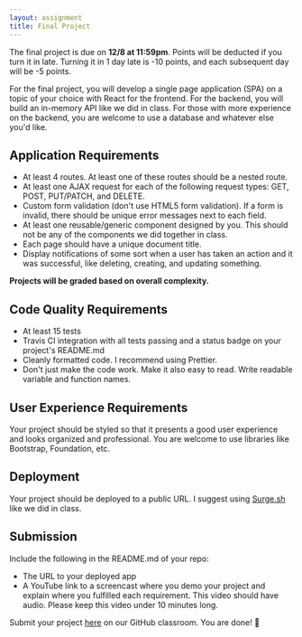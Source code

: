 ```yaml
---
layout: assignment
title: Final Project
---
```


The final project is due on __12/8 at 11:59pm__. Points will be deducted if you turn it in late. Turning it in 1 day late is -10 points, and each subsequent day will be -5 points.

For the final project, you will develop a single page application (SPA) on a topic of your choice with React for the frontend. For the backend, you will build an in-memory API like we did in class. For those with more experience on the backend, you are welcome to use a database and whatever else you'd like.

## Application Requirements

* At least 4 routes. At least one of these routes should be a nested route.
* At least one AJAX request for each of the following request types: GET, POST, PUT/PATCH, and DELETE.
* Custom form validation (don't use HTML5 form validation). If a form is invalid, there should be unique error messages next to each field.
* At least one reusable/generic component designed by you. This should not be any of the components we did together in class.
* Each page should have a unique document title.
* Display notifications of some sort when a user has taken an action and it was successful, like deleting, creating, and updating something. 

__Projects will be graded based on overall complexity.__

## Code Quality Requirements

* At least 15 tests
* Travis CI integration with all tests passing and a status badge on your project's README.md
* Cleanly formatted code. I recommend using Prettier. 
* Don't just make the code work. Make it also easy to read. Write readable variable and function names.

## User Experience Requirements

Your project should be styled so that it presents a good user experience and looks organized and professional. You are welcome to use libraries like Bootstrap, Foundation, etc.

## Deployment

Your project should be deployed to a public URL. I suggest using [Surge.sh](https://surge.sh/) like we did in class.

## Submission

Include the following in the README.md of your repo:

* The URL to your deployed app
* A YouTube link to a screencast where you demo your project and explain where you fulfilled each requirement. This video should have audio. Please keep this video under 10 minutes long.

Submit your project [here](https://classroom.github.com/a/0BG6xmuP) on our GitHub classroom. You are done! 👏
